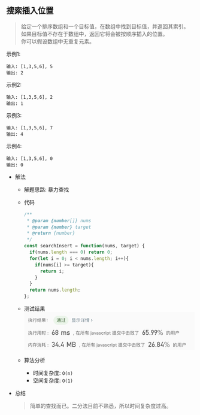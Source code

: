 ## 搜索插入位置

> 给定一个排序数组和一个目标值，在数组中找到目标值，并返回其索引。<br/>
> 如果目标值不存在于数组中，返回它将会被按顺序插入的位置。 <br/>
> 你可以假设数组中无重复元素。

示例1:
```text
输入: [1,3,5,6], 5
输出: 2
```

示例2:
```text
输入: [1,3,5,6], 2
输出: 1
```

示例3:
```text
输入: [1,3,5,6], 7
输出: 4
```

示例4:
```text
输入: [1,3,5,6], 0
输出: 0
```

- 解法
  - 解题思路: 暴力查找
    
  - 代码
    ```javascript
    /**
     * @param {number[]} nums
     * @param {number} target
     * @return {number}
     */
    const searchInsert = function(nums, target) {
      if(nums.length === 0) return 0;
      for(let i = 0; i < nums.length; i++){
        if(nums[i] >= target){
          return i;
        }
      }
      return nums.length;
    };
    ```
    
  - 测试结果
  ![](result35-1.jpg)
  
  - 算法分析
    - 时间复杂度: `O(n)`
    - 空间复杂度: `O(1)`
    
- 总结
  > 简单的查找而已。二分法目前不熟悉，所以时间复杂度过高。